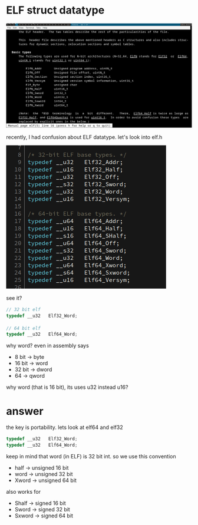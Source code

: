 # ELF struct datatype

![image](../_images/226c75ba603c0f75c0e287cb7cf1502cd4e7857fd7ceba8ef1d60013d08fd225da41b2432866136e0dfbe0152981a49dc106553e664968dade76f92b.png)

recently, I had confusion about ELF datatype. let's look into elf.h

![image](../_images/6fd29d1b194c2d80f6924f6326b6876cb023450367b66064c6debcfaffb38c05a83aa30637373852cc25a630d962542c0f47021636c205cf965ad4e6.png)

see it?

```c
// 32 bit elf
typedef __u32	Elf32_Word;

// 64 bit elf
typedef __u32	Elf64_Word;
```

why word? even in assembly says

- 8 bit -> byte
- 16 bit -> word
- 32 bit -> dword
- 64 -> qword

why word (that is 16 bit), its uses u32 instead u16?

# answer
the key is portability. lets look at elf64 and elf32 

```c
typedef __u32	Elf32_Word;
typedef __u32	Elf64_Word;
```

keep in mind that word (in ELF) is 32 bit int. so we use this convention

- half -> unsigned 16 bit
- word -> unsigned 32 bit
- Xword -> unsigned 64 bit

also works for
- Shalf -> signed 16 bit
- Sword -> signed 32 bit
- Sxword -> signed 64 bit